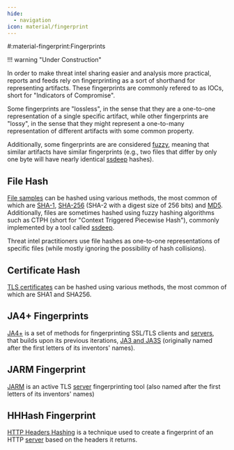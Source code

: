 ```yaml
---
hide:
  - navigation
icon: material/fingerprint
---
```


#:material-fingerprint:Fingerprints

!!! warning "Under Construction"

In order to make threat intel sharing easier and analysis more practical, reports and feeds rely on fingerprinting as a sort of shorthand for representing artifacts. These fingerprints are commonly refered to as IOCs, short for "Indicators of Compromise".

Some fingerprints are "lossless", in the sense that they are a one-to-one representation of a single specific artifact, while other fingerprints are "lossy", in the sense that they might represent a one-to-many representation of different artifacts with some common property.

Additionally, some fingerprints are are considered [fuzzy](https://en.wikipedia.org/wiki/Fuzzy_hashing), meaning that similar artifacts have similar fingerprints (e.g., two files that differ by only one byte will have nearly identical [ssdeep](https://ssdeep-project.github.io/ssdeep/index.html) hashes).

## File Hash

[File samples](/artifacts/sample) can be hashed using various methods, the most common of which are [SHA-1](https://en.wikipedia.org/wiki/SHA-1), [SHA-256](https://en.wikipedia.org/wiki/SHA-2) (SHA-2 with a digest size of 256 bits) and [MD5](https://en.wikipedia.org/wiki/MD5). Additionally, files are sometimes hashed using fuzzy hashing algorithms such as CTPH (short for "Context Triggered Piecewise Hash"), commonly implemented by a tool called [ssdeep](https://ssdeep-project.github.io/ssdeep/index.html).

Threat intel practitioners use file hashes as one-to-one representations of specific files (while mostly ignoring the possibility of hash collisions).

## Certificate Hash

[TLS certificates](/artifacts/tls-certificate) can be hashed using various methods, the most common of which are SHA1 and SHA256.

## JA4+ Fingerprints

[JA4+](https://medium.com/foxio/ja4-network-fingerprinting-9376fe9ca637) is a set of methods for fingerprinting SSL/TLS clients and [servers](/artifacts/server), that builds upon its previous iterations, [JA3 and JA3S](https://engineering.salesforce.com/tls-fingerprinting-with-ja3-and-ja3s-247362855967/) (originally named after the first letters of its inventors' names).

## JARM Fingerprint

[JARM](https://engineering.salesforce.com/easily-identify-malicious-servers-on-the-internet-with-jarm-e095edac525a/) is an active TLS [server](/artifacts/server) fingerprinting tool (also named after the first letters of its inventors' names)

## HHHash Fingerprint

[HTTP Headers Hashing](https://www.foo.be/2023/07/HTTP-Headers-Hashing_HHHash) is a technique used to create a fingerprint of an HTTP [server](/artifacts/server) based on the headers it returns.